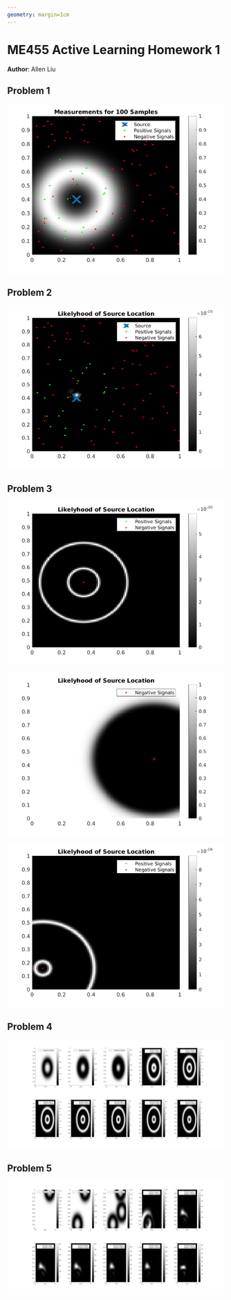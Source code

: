 ```yaml
---
geometry: margin=1cm
---
```

# ME455 Active Learning Homework 1
**Author**: Allen Liu

## Problem 1
![](part1.png)

## Problem 2
![](part2.png)

## Problem 3
![](part3_1.png)

![](part3_2.png)

![](part3_3.png)

## Problem 4
![](part4.png)

## Problem 5
![](part5.png)